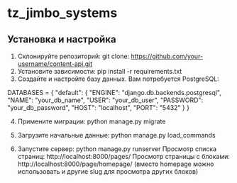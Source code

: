 # tz_jimbo_systems

## Установка и настройка

1. Склонируйте репозиторий: git clone: https://github.com/your-username/content-api.git
2. Установите зависимости: pip install -r requirements.txt
3. Создайте и настройте базу данных. Вам потребуется PostgreSQL:

DATABASES = {
    "default": {
        "ENGINE": "django.db.backends.postgresql",
        "NAME": "your_db_name",
        "USER": "your_db_user",
        "PASSWORD": "your_db_password",
        "HOST": "localhost",
        "PORT": "5432"
    }
}


4. Примените миграции: python manage.py migrate
5. Загрузите начальные данные: python manage.py load_commands

6. Запустите сервер: python manage.py runserver
  Просмотр списка страниц: http://localhost:8000/pages/
  Просмотр страницы с блоками: http://localhost:8000/page/homepage/ (вместо homepage можно использовать и другие slug для просмотра других блоков)
